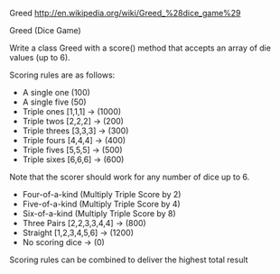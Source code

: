 Greed
http://en.wikipedia.org/wiki/Greed_%28dice_game%29

Greed (Dice Game)

Write a class Greed with a score() method that accepts an array of die values (up to 6). 

Scoring rules are as follows:
* A single one (100)
* A single five (50)
* Triple ones [1,1,1] -> (1000)
* Triple twos [2,2,2] -> (200)
* Triple threes [3,3,3] -> (300)
* Triple fours [4,4,4] -> (400)
* Triple fives [5,5,5] -> (500)
* Triple sixes [6,6,6] -> (600)

Note that the scorer should work for any number of dice up to 6.

* Four-of-a-kind (Multiply Triple Score by 2)
* Five-of-a-kind (Multiply Triple Score by 4)
* Six-of-a-kind (Multiply Triple Score by 8)
* Three Pairs [2,2,3,3,4,4] -> (800)
* Straight [1,2,3,4,5,6] -> (1200)
* No scoring dice -> (0)

Scoring rules can be combined to deliver the highest total result